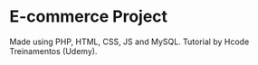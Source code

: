 # E-commerce Project

Made using PHP, HTML, CSS, JS and MySQL. Tutorial by Hcode Treinamentos (Udemy).
